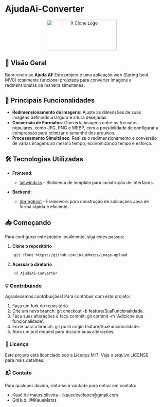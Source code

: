 # AjudaAi-Converter

<div style="text-align: center;">
  <img src="https://1.bp.blogspot.com/-TevOgPVC2dE/WnILAnucRVI/AAAAAAAAGU0/OlrnoLsf2fs9aKpm9_BGEqk5R54gUCZbgCLcBGAs/s1600/spring-boot.png" alt="X Clone Logo" width="230px" height="100px" />
</div>

## 🚀 Visão Geral

Bem-vindo ao **Ajuda AI**! Este projeto é uma aplicação web (Spring boot MVC) totalmente funcional projetada para converter imagens e redmensionalas de maneira simultanea.

## 🌟 Principais Funcionalidades

- **Redimensionamento de Imagens**: Ajuste as dimensões de suas imagens definindo a largura e altura desejadas.
- **Conversão de Formatos**: Converta imagens entre os formatos populares, como JPG, PNG e WEBP, com a possibilidade de configurar a compressão para otimizar o tamanho dos arquivos.
- **Processamento Simultâneo**: Realize o redimensionamento e conversão de várias imagens ao mesmo tempo, economizando tempo e esforço.

## 🛠️ Tecnologias Utilizadas

- **Frontend:**
  - [tailwindcss](https://tailwindcss.com/) - Biblioteca de template para construção de interfaces.

- **Backend:**
  - [Springboot](https://spring.io/projects/spring-boot/) - Framework para construção de aplicações Java de forma rápida e eficiente.

## 📥 Começando

Para configurar este projeto localmente, siga estes passos:

1. **Clone o repositório**

```bash
    git clone https://github.com/iKaueMatos/image-upload
```

2. **Acessar o diretorio**
 
```bash
    cd AjudaAi-Converter
```

### 💡 Contribuindo

Agradecemos contribuições! Para contribuir com este projeto:

1. Faça um fork do repositório.
2. Crie um novo branch: git checkout -b feature/SuaFuncionalidade.
3. Faça suas alterações e faça commit: git commit -m 'Adicione sua funcionalidade'.
4. Envie para o branch: git push origin feature/SuaFuncionalidade.
5. Abra um pull request para discutir suas alterações.

### 📝 Licença

Este projeto está licenciado sob a Licença MIT. Veja o arquivo LICENSE para mais detalhes.

### 📬 Contato

Para qualquer dúvida, sinta-se à vontade para entrar em contato:

- Kauê de matos oliveira - ikauedeveloper@gmail.com
- GitHub: @IKaueMatos
